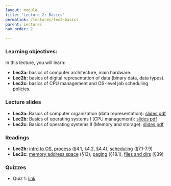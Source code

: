 ```yaml
---
layout: module
title: "Lecture 2: Basics"
permalink: /lectures/lec2-basics
parent: Lectures
nav_order: 2

---
```

### Learning objectives:

In this lecture, you will learn:

* **Lec2a:** basics of computer architecture, main hardware.
* **Lec2b:** basics of digital representation of data (binary data, data types).
* **Lec2c:** basics of CPU management and OS-level job scheduling policies.


### Lecture slides

* **Lec2a:** Basics of computer organization (data representation): [slides pdf](/ds5110-spring23/assets/docs/lec2a-org.pdf)
* **Lec2b:** Basics of operating systems I (CPU management): [slides pdf](/ds5110-spring23/assets/docs/lec2b-cpu.pdf)
* **Lec2c:** Basics of operating systems II (Memory and storage): [slides pdf]()


### Readings

* **Lec2b:** [intro to OS](https://pages.cs.wisc.edu/~remzi/OSTEP/intro.pdf),
[process](https://pages.cs.wisc.edu/~remzi/OSTEP/cpu-intro.pdf) (§4.1, §4.2, §4.4), 
[scheduling](https://pages.cs.wisc.edu/~remzi/OSTEP/cpu-sched.pdf) (§7.1-7.9)
* **Lec2c:** [memory address space](https://pages.cs.wisc.edu/~remzi/OSTEP/vm-intro.pdf) (§13), 
[paging](https://pages.cs.wisc.edu/~remzi/OSTEP/vm-paging.pdf) (§18.1),
[files and dirs](https://pages.cs.wisc.edu/~remzi/OSTEP/file-intro.pdf) (§39)




### Quizzes

* Quiz 1: [link](https://forms.gle/tfy4nPX324n2hh7X8)
